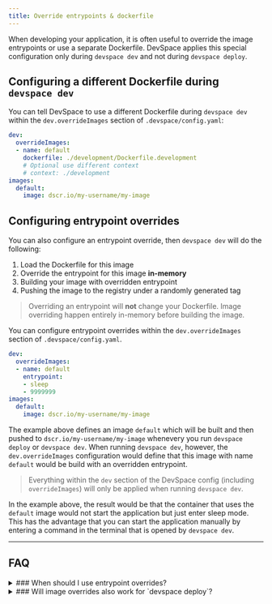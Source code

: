 ```yaml
---
title: Override entrypoints & dockerfile
---
```


When developing your application, it is often useful to override the image entrypoints or use a separate Dockerfile. DevSpace applies this special configuration only during `devspace dev` and not during `devspace deploy`. 

## Configuring a different Dockerfile during `devspace dev`
You can tell DevSpace to use a different Dockerfile during `devspace dev` within the `dev.overrideImages` section of `.devspace/config.yaml`:
```yaml
dev:
  overrideImages:
  - name: default
    dockerfile: ./development/Dockerfile.development
    # Optional use different context
    # context: ./development
images:
  default:
    image: dscr.io/my-username/my-image
```

## Configuring entrypoint overrides
You can also configure an entrypoint override, then `devspace dev` will do the following:

1. Load the Dockerfile for this image
2. Override the entrypoint for this image **in-memory**
3. Building your image with overridden entrypoint
4. Pushing the image to the registry under a randomly generated tag

> Overriding an entrypoint will **not** change your Dockerfile. Image overriding happen entirely in-memory before building the image.

You can configure entrypoint overrides within the `dev.overrideImages` section of `.devspace/config.yaml`. 
```yaml
dev:
  overrideImages:
  - name: default
    entrypoint:
    - sleep
    - 9999999
images:
  default:
    image: dscr.io/my-username/my-image
```
The example above defines an image `default` which will be built and then pushed to `dscr.io/my-username/my-image` whenevery you run `devspace deploy` or `devspace dev`. When running `devspace dev`, however, the `dev.overrideImages` configuration would define that this image with name `default` would be build with an overridden entrypoint. 

> Everything within the `dev` section of the DevSpace config (including `overrideImages`) will  only be applied when running `devspace dev`.

In the example above, the result would be that the container that uses the `default` image would not start the application but just enter sleep mode. This has the advantage that you can start the application manually by entering a command in the terminal that is opened by `devspace dev`.

---
## FAQ

<details>
<summary>
### When should I use entrypoint overrides?
</summary>
Common use cases for overriding entrypoints are:
1. You want to start your application in dev mode with hot reloading (e.g. `npm run watch` using nodemon instead of `npm start`).
2. You want to increase the log level or set environment variables before starting your app (e.g. `NODE_ENV=development && npm start`).
3. You want to start a container without starting your application (e.g. `sleep 99999999`) because you want to start the application manually via the [terminal proxy](/docs/cli/development/terminal).
</details>

<details>
<summary>
### Will image overrides also work for `devspace deploy`?
</summary>
**No.** Image overriding will only be executing when running `devspace dev`. It is recommended that you define a production version of your application which is supposed to be executed when running `devspace deploy`. Overrides are meant to override this production configuration when you are developing your application with `devspace dev`.
</details>
